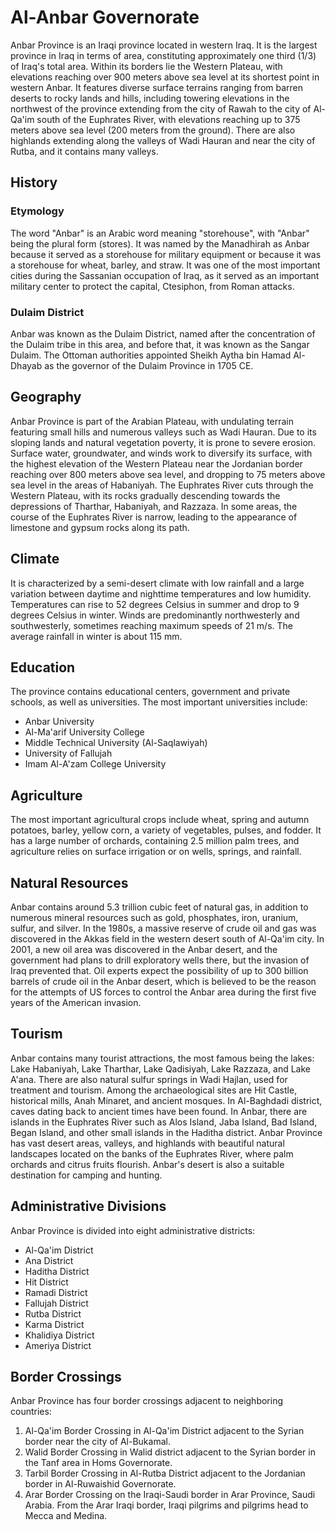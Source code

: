 # Al-Anbar Governorate

Anbar Province is an Iraqi province located in western Iraq. It is the largest province in Iraq in terms of area, constituting approximately one third (1/3) of Iraq's total area. Within its borders lie the Western Plateau, with elevations reaching over 900 meters above sea level at its shortest point in western Anbar. It features diverse surface terrains ranging from barren deserts to rocky lands and hills, including towering elevations in the northwest of the province extending from the city of Rawah to the city of Al-Qa'im south of the Euphrates River, with elevations reaching up to 375 meters above sea level (200 meters from the ground). There are also highlands extending along the valleys of Wadi Hauran and near the city of Rutba, and it contains many valleys.

## History

### Etymology

The word "Anbar" is an Arabic word meaning "storehouse", with "Anbar" being the plural form (stores). It was named by the Manadhirah as Anbar because it served as a storehouse for military equipment or because it was a storehouse for wheat, barley, and straw. It was one of the most important cities during the Sassanian occupation of Iraq, as it served as an important military center to protect the capital, Ctesiphon, from Roman attacks.

### Dulaim District

Anbar was known as the Dulaim District, named after the concentration of the Dulaim tribe in this area, and before that, it was known as the Sangar Dulaim. The Ottoman authorities appointed Sheikh Aytha bin Hamad Al-Dhayab as the governor of the Dulaim Province in 1705 CE.

## Geography

Anbar Province is part of the Arabian Plateau, with undulating terrain featuring small hills and numerous valleys such as Wadi Hauran. Due to its sloping lands and natural vegetation poverty, it is prone to severe erosion. Surface water, groundwater, and winds work to diversify its surface, with the highest elevation of the Western Plateau near the Jordanian border reaching over 800 meters above sea level, and dropping to 75 meters above sea level in the areas of Habaniyah. The Euphrates River cuts through the Western Plateau, with its rocks gradually descending towards the depressions of Tharthar, Habaniyah, and Razzaza. In some areas, the course of the Euphrates River is narrow, leading to the appearance of limestone and gypsum rocks along its path.

## Climate

It is characterized by a semi-desert climate with low rainfall and a large variation between daytime and nighttime temperatures and low humidity. Temperatures can rise to 52 degrees Celsius in summer and drop to 9 degrees Celsius in winter. Winds are predominantly northwesterly and southwesterly, sometimes reaching maximum speeds of 21 m/s. The average rainfall in winter is about 115 mm.

## Education

The province contains educational centers, government and private schools, as well as universities. The most important universities include:

- Anbar University
- Al-Ma'arif University College
- Middle Technical University (Al-Saqlawiyah)
- University of Fallujah
- Imam Al-A'zam College University

## Agriculture

The most important agricultural crops include wheat, spring and autumn potatoes, barley, yellow corn, a variety of vegetables, pulses, and fodder. It has a large number of orchards, containing 2.5 million palm trees, and agriculture relies on surface irrigation or on wells, springs, and rainfall.

## Natural Resources

Anbar contains around 5.3 trillion cubic feet of natural gas, in addition to numerous mineral resources such as gold, phosphates, iron, uranium, sulfur, and silver. In the 1980s, a massive reserve of crude oil and gas was discovered in the Akkas field in the western desert south of Al-Qa'im city. In 2001, a new oil area was discovered in the Anbar desert, and the government had plans to drill exploratory wells there, but the invasion of Iraq prevented that. Oil experts expect the possibility of up to 300 billion barrels of crude oil in the Anbar desert, which is believed to be the reason for the attempts of US forces to control the Anbar area during the first five years of the American invasion.

## Tourism

Anbar contains many tourist attractions, the most famous being the lakes: Lake Habaniyah, Lake Tharthar, Lake Qadisiyah, Lake Razzaza, and Lake A'ana. There are also natural sulfur springs in Wadi Hajlan, used for treatment and tourism. Among the archaeological sites are Hit Castle, historical mills, Anah Minaret, and ancient mosques. In Al-Baghdadi district, caves dating back to ancient times have been found. In Anbar, there are islands in the Euphrates River such as Alos Island, Jaba Island, Bad Island, Began Island, and other small islands in the Haditha district. Anbar Province has vast desert areas, valleys, and highlands with beautiful natural landscapes located on the banks of the Euphrates River, where palm orchards and citrus fruits flourish. Anbar's desert is also a suitable destination for camping and hunting.

## Administrative Divisions

Anbar Province is divided into eight administrative districts:

- Al-Qa'im District
- Ana District
- Haditha District
- Hit District
- Ramadi District
- Fallujah District
- Rutba District
- Karma District
- Khalidiya District
- Ameriya District

## Border Crossings

Anbar Province has four border crossings adjacent to neighboring countries:

1. Al-Qa'im Border Crossing in Al-Qa'im District adjacent to the Syrian border near the city of Al-Bukamal.
2. Walid Border Crossing in Walid district adjacent to the Syrian border in the Tanf area in Homs Governorate.
3. Tarbil Border Crossing in Al-Rutba District adjacent to the Jordanian border in Al-Ruwaishid Governorate.
4. Arar Border Crossing on the Iraqi-Saudi border in Arar Province, Saudi Arabia. From the Arar Iraqi border, Iraqi pilgrims and pilgrims head to Mecca and Medina.
